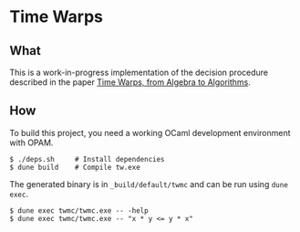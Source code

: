 # Time Warps

## What

This is a work-in-progress implementation of the decision procedure described in
the paper [Time Warps, from Algebra to
Algorithms](https://arxiv.org/abs/2106.06205).

## How

To build this project, you need a working OCaml development environment with
OPAM.

```shell
$ ./deps.sh     # Install dependencies
$ dune build    # Compile tw.exe
```

The generated binary is in `_build/default/twmc` and can be run using `dune exec`.

```shell
$ dune exec twmc/twmc.exe -- -help
$ dune exec twmc/twmc.exe -- "x * y <= y * x"
```
